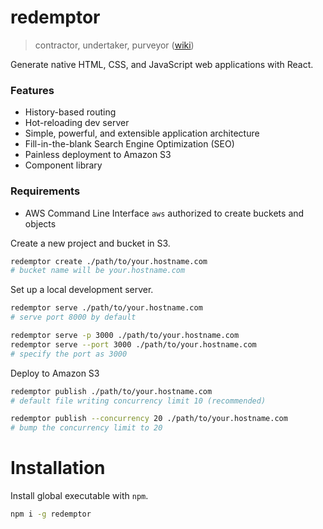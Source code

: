 # redemptor
> contractor, undertaker, purveyor ([wiki](https://en.wiktionary.org/wiki/redemptor))

Generate native HTML, CSS, and JavaScript web applications with React.

### Features
 * History-based routing
 * Hot-reloading dev server
 * Simple, powerful, and extensible application architecture
 * Fill-in-the-blank Search Engine Optimization (SEO)
 * Painless deployment to Amazon S3
 * Component library

### Requirements
 * AWS Command Line Interface `aws` authorized to create buckets and objects

Create a new project and bucket in S3.
```sh
redemptor create ./path/to/your.hostname.com
# bucket name will be your.hostname.com
```

Set up a local development server.
```sh
redemptor serve ./path/to/your.hostname.com
# serve port 8000 by default

redemptor serve -p 3000 ./path/to/your.hostname.com
redemptor serve --port 3000 ./path/to/your.hostname.com
# specify the port as 3000
```

Deploy to Amazon S3
```sh
redemptor publish ./path/to/your.hostname.com
# default file writing concurrency limit 10 (recommended)

redemptor publish --concurrency 20 ./path/to/your.hostname.com
# bump the concurrency limit to 20
```

# Installation
Install global executable with `npm`.
```sh
npm i -g redemptor
```
